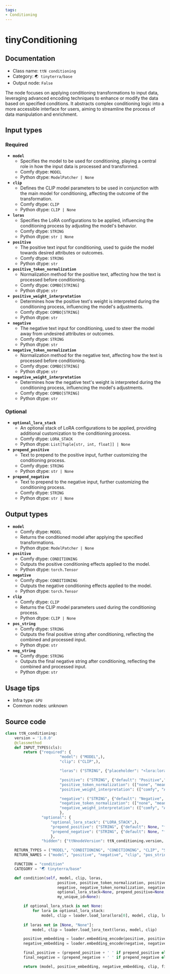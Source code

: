 ```yaml
---
tags:
- Conditioning
---
```


# tinyConditioning
## Documentation
- Class name: `ttN conditioning`
- Category: `🌏 tinyterra/base`
- Output node: `False`

The node focuses on applying conditioning transformations to input data, leveraging advanced encoding techniques to enhance or modify the data based on specified conditions. It abstracts complex conditioning logic into a more accessible interface for users, aiming to streamline the process of data manipulation and enrichment.
## Input types
### Required
- **`model`**
    - Specifies the model to be used for conditioning, playing a central role in how the input data is processed and transformed.
    - Comfy dtype: `MODEL`
    - Python dtype: `ModelPatcher | None`
- **`clip`**
    - Defines the CLIP model parameters to be used in conjunction with the main model for conditioning, affecting the outcome of the transformation.
    - Comfy dtype: `CLIP`
    - Python dtype: `CLIP | None`
- **`loras`**
    - Specifies the LoRA configurations to be applied, influencing the conditioning process by adjusting the model's behavior.
    - Comfy dtype: `STRING`
    - Python dtype: `str | None`
- **`positive`**
    - The positive text input for conditioning, used to guide the model towards desired attributes or outcomes.
    - Comfy dtype: `STRING`
    - Python dtype: `str`
- **`positive_token_normalization`**
    - Normalization method for the positive text, affecting how the text is processed before conditioning.
    - Comfy dtype: `COMBO[STRING]`
    - Python dtype: `str`
- **`positive_weight_interpretation`**
    - Determines how the positive text's weight is interpreted during the conditioning process, influencing the model's adjustments.
    - Comfy dtype: `COMBO[STRING]`
    - Python dtype: `str`
- **`negative`**
    - The negative text input for conditioning, used to steer the model away from undesired attributes or outcomes.
    - Comfy dtype: `STRING`
    - Python dtype: `str`
- **`negative_token_normalization`**
    - Normalization method for the negative text, affecting how the text is processed before conditioning.
    - Comfy dtype: `COMBO[STRING]`
    - Python dtype: `str`
- **`negative_weight_interpretation`**
    - Determines how the negative text's weight is interpreted during the conditioning process, influencing the model's adjustments.
    - Comfy dtype: `COMBO[STRING]`
    - Python dtype: `str`
### Optional
- **`optional_lora_stack`**
    - An optional stack of LoRA configurations to be applied, providing additional customization to the conditioning process.
    - Comfy dtype: `LORA_STACK`
    - Python dtype: `List[Tuple[str, int, float]] | None`
- **`prepend_positive`**
    - Text to prepend to the positive input, further customizing the conditioning process.
    - Comfy dtype: `STRING`
    - Python dtype: `str | None`
- **`prepend_negative`**
    - Text to prepend to the negative input, further customizing the conditioning process.
    - Comfy dtype: `STRING`
    - Python dtype: `str | None`
## Output types
- **`model`**
    - Comfy dtype: `MODEL`
    - Returns the conditioned model after applying the specified transformations.
    - Python dtype: `ModelPatcher | None`
- **`positive`**
    - Comfy dtype: `CONDITIONING`
    - Outputs the positive conditioning effects applied to the model.
    - Python dtype: `torch.Tensor`
- **`negative`**
    - Comfy dtype: `CONDITIONING`
    - Outputs the negative conditioning effects applied to the model.
    - Python dtype: `torch.Tensor`
- **`clip`**
    - Comfy dtype: `CLIP`
    - Returns the CLIP model parameters used during the conditioning process.
    - Python dtype: `CLIP | None`
- **`pos_string`**
    - Comfy dtype: `STRING`
    - Outputs the final positive string after conditioning, reflecting the combined and processed input.
    - Python dtype: `str`
- **`neg_string`**
    - Comfy dtype: `STRING`
    - Outputs the final negative string after conditioning, reflecting the combined and processed input.
    - Python dtype: `str`
## Usage tips
- Infra type: `GPU`
- Common nodes: unknown


## Source code
```python
class ttN_conditioning:
    version = '1.0.0'
    @classmethod
    def INPUT_TYPES(cls):
        return {"required": { 
                        "model": ("MODEL",),
                        "clip": ("CLIP",),

                        "loras": ("STRING", {"placeholder": "<lora:loraName:weight:optClipWeight>", "multiline": True}),

                        "positive": ("STRING", {"default": "Positive","multiline": True, "dynamicPrompts": True}),
                        "positive_token_normalization": (["none", "mean", "length", "length+mean"],),
                        "positive_weight_interpretation": (["comfy", "A1111", "compel", "comfy++", "down_weight"],),

                        "negative": ("STRING", {"default": "Negative", "multiline": True, "dynamicPrompts": True}),
                        "negative_token_normalization": (["none", "mean", "length", "length+mean"],),
                        "negative_weight_interpretation": (["comfy", "A1111", "compel", "comfy++", "down_weight"],),
                        },                
                "optional": {
                    "optional_lora_stack": ("LORA_STACK",),
                    "prepend_positive": ("STRING", {"default": None, "forceInput": True}),
                    "prepend_negative": ("STRING", {"default": None, "forceInput": True}),
                    },
                "hidden": {"ttNnodeVersion": ttN_conditioning.version, "my_unique_id": "UNIQUE_ID"},}

    RETURN_TYPES = ("MODEL", "CONDITIONING", "CONDITIONING", "CLIP", "STRING", "STRING")
    RETURN_NAMES = ("model", "positive", "negative", "clip", "pos_string", "neg_string")

    FUNCTION = "condition"
    CATEGORY = "🌏 tinyterra/base"

    def condition(self, model, clip, loras,
                       positive, positive_token_normalization, positive_weight_interpretation, 
                       negative, negative_token_normalization, negative_weight_interpretation, 
                       optional_lora_stack=None, prepend_positive=None, prepend_negative=None,
                       my_unique_id=None):

        if optional_lora_stack is not None:
            for lora in optional_lora_stack:
                model, clip = loader.load_lora(lora[0], model, clip, lora[1], lora[2])
                
        if loras not in [None, "None"]:
            model, clip = loader.load_lora_text(loras, model, clip)

        positive_embedding = loader.embedding_encode(positive, positive_token_normalization, positive_weight_interpretation, clip, title='ttN Conditioning Positive', my_unique_id=my_unique_id, prepend_text=prepend_positive)
        negative_embedding = loader.embedding_encode(negative, negative_token_normalization, negative_weight_interpretation, clip, title='ttN Conditioning Negative', my_unique_id=my_unique_id, prepend_text=prepend_negative)

        final_positive = (prepend_positive + ' ' if prepend_positive else '') + (positive + ' ' if positive else '')
        final_negative = (prepend_negative + ' ' if prepend_negative else '') + (negative + ' ' if negative else '')

        return (model, positive_embedding, negative_embedding, clip, final_positive, final_negative)

```
